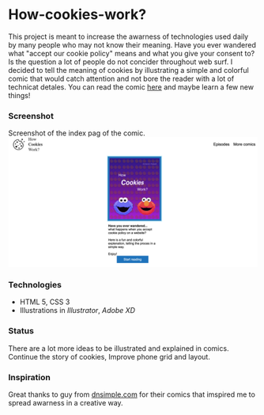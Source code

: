 # How-cookies-work?
This project is meant to increase the awarness of technologies used daily by many people who may not know their meaning.
Have you ever wandered what "accept our cookie policy" means and what you give your consent to? Is the question a lot of people do not concider throughout web surf.
I decided to tell the meaning of cookies by illustrating a simple and colorful comic that would catch attention and not bore the reader with a lot of technicat detales. You can read the comic [here](https://s5216253.bucomputing.uk/webcomics/index.html) and maybe learn a few new things!

### Screenshot 
Screenshot of the index pag of the comic.
![alt text](screenshot.png)

### Technologies 
* HTML 5, CSS 3
* Illustrations in *Illustrator*, *Adobe XD*

### Status 
There are a lot more ideas to be illustrated and explained in comics. Continue the story of cookies, Improve phone grid and layout.

### Inspiration 
Great thanks to guy from [dnsimple.com](https://howhttps.works) for their comics that imspired me to spread awarness in a creative way.
